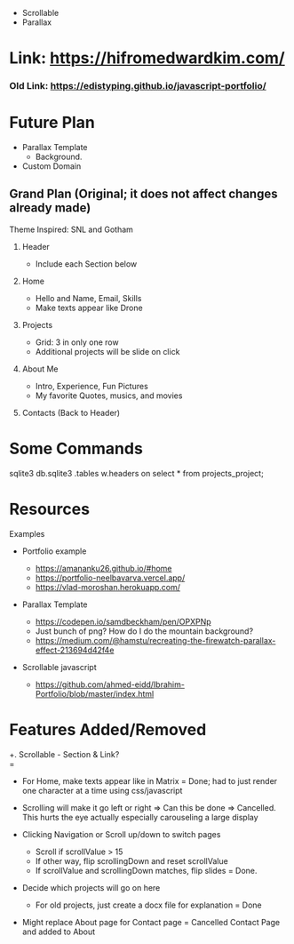 * Scrollable
* Parallax

# Link: https://hifromedwardkim.com/

### Old Link: https://edistyping.github.io/javascript-portfolio/

# Future Plan 
+ Parallax Template
    - Background. 
+ Custom Domain

##  Grand Plan (Original; it does not affect changes already made)
Theme Inspired: SNL and Gotham

1. Header
    - Include each Section below
    
2. Home
    - Hello and Name, Email, Skills
    - Make texts appear like Drone 

3. Projects
    - Grid: 3 in only one row 
    - Additional projects will be slide on click

4. About Me
    - Intro, Experience, Fun Pictures
    - My favorite Quotes, musics, and movies 

5. Contacts (Back to Header) 


# Some Commands 
sqlite3  db.sqlite3
.tables
w.headers on
select * from projects_project;

# Resources 

Examples 
- Portfolio example
    - https://amananku26.github.io/#home
    - https://portfolio-neelbavarva.vercel.app/
    - https://vlad-moroshan.herokuapp.com/

- Parallax Template
    - https://codepen.io/samdbeckham/pen/OPXPNp
    - Just bunch of png? How do I do the mountain background? 
    - https://medium.com/@hamstu/recreating-the-firewatch-parallax-effect-213694d42f4e

- Scrollable javascript 
    - https://github.com/ahmed-eidd/Ibrahim-Portfolio/blob/master/index.html


# Features Added/Removed
+. Scrollable 
    - Section & Link?    
    = 

+ For Home, make texts appear like in Matrix 
    = Done; had to just render one character at a time using css/javascript

- Scrolling will make it go left or right
    => Can this be done
    => Cancelled. This hurts the eye actually especially carouseling a large display
    
+ Clicking Navigation or Scroll up/down to switch pages 
    - Scroll if scrollValue > 15
    - If other way, flip scrollingDown and reset scrollValue
    - If scrollValue and scrollingDown matches, flip slides
    = Done. 

+ Decide which projects will go on here
    - For old projects, just create a docx file for explanation
    = Done

+ Might replace About page for Contact page 
    = Cancelled Contact Page and added to About 